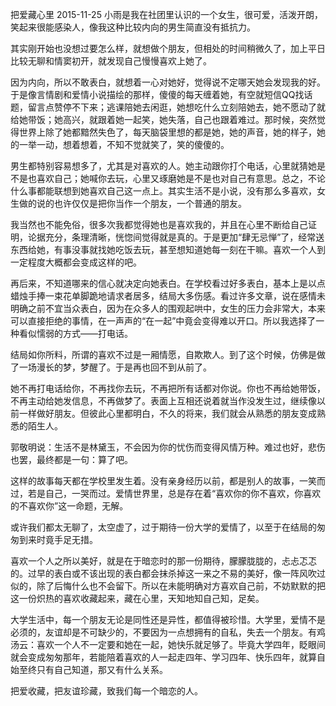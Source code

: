 把爱藏心里
2015-11-25
小雨是我在社团里认识的一个女生，很可爱，活泼开朗，笑起来很能感染人，像我这种比较内向的男生简直没有抵抗力。

其实刚开始也没想过要怎么样，就想做个朋友，但相处的时间稍微久了，加上平日比较无聊和情窦初开，就发现自己慢慢喜欢上她了。

因为内向，所以不敢表白，就想着一心对她好，觉得说不定哪天她会发现我的好。于是像言情剧和爱情小说描绘的那样，傻傻的每天缠着她，有空就短信QQ找话题，留言点赞停不下来；逃课陪她去闲逛，她想吃什么立刻陪她去，她不愿动了就给她带饭；她高兴，就跟着她一起笑，她失落，自己也跟着难过。那时候，突然觉得世界上除了她都黯然失色了，每天脑袋里想的都是她，她的声音，她的样子，她的一举一动，想着想着，不知不觉就笑了，笑的傻傻的。

男生都特别容易想多了，尤其是对喜欢的人。她主动跟你打个电话，心里就猜她是不是也喜欢自己；她喊你去玩，心里又琢磨她是不是也对自己有意思。总之，不论什么事都能联想到她喜欢自己这一点上。其实生活不是小说，没有那么多喜欢，女生做的说的也许仅仅是把你当作一个朋友，一个普通的朋友。

我当然也不能免俗，很多次我都觉得她也是喜欢我的，并且在心里不断给自己证明，论据充分，条理清晰，恍惚间觉得就是真的。于是更加“肆无忌惮”了，经常送东西给她，有事没事就找她吃饭去玩，甚至想知道她每一刻在干嘛。喜欢一个人到一定程度大概都会变成这样的吧。

再后来，不知道哪来的信心就决定向她表白。在学校看过好多表白，基本上是以点蜡烛手捧一束花单脚跪地请求者居多，结局大多伤感。看过许多文章，说在感情未明确之前不宜当众表白，因为在众多人的围观起哄中，女生的压力会非常大，本来可以直接拒绝的事情，在一声声的“在一起”中竟会变得难以开口。所以我选择了一种看似懦弱的方式——打电话。

结局如你所料，所谓的喜欢不过是一厢情愿，自欺欺人。到了这个时候，仿佛是做了一场漫长的梦，梦醒了。于是再也回不到从前了。

她不再打电话给你，不再找你去玩，不再把所有话都对你说。你也不再给她带饭，不再主动给她发信息，不再做梦了。表面上互相还说着就当作没发生过，继续像以前一样做好朋友。但彼此心里都明白，不久的将来，我们就会从熟悉的朋友变成熟悉的陌生人。

郭敬明说：生活不是林黛玉，不会因为你的忧伤而变得风情万种。难过也好，悲伤也罢，最终都是一句：算了吧。

这样的故事每天都在学校里发生着。没有亲身经历以前，都是别人的故事，一笑而过，若是自己，一哭而过。爱情世界里，总是存在着“喜欢你的你不喜欢，你喜欢的不喜欢你”这一命题，无解。

或许我们都太无聊了，太空虚了，过于期待一份大学的爱情了，以至于在结局的匆匆到来时竟手足无措。

喜欢一个人之所以美好，就是在于暗恋时的那一份期待，朦朦胧胧的，忐忐忑忑的。过早的表白或不该出现的表白都会抹杀掉这一来之不易的美好，像一阵风吹过似的，除了后悔什么也不会留下。所以在未能明确对方喜欢自己前，不妨默默的把这一份炽热的喜欢收藏起来，藏在心里，天知地知自己知，足矣。

大学生活中，每一个朋友无论是同性还是异性，都值得被珍惜。大学里，爱情不是必须的，友谊却是不可缺少的，不要因为一点想拥有的自私，失去一个朋友。有鸡汤云：喜欢一个人不一定要和她在一起，她快乐就足够了。毕竟大学四年，眨眼间就会变成匆匆那年，若能陪着喜欢的人一起走四年、学习四年、快乐四年，就算自始至终只有自己知道，那又有什么关系。

把爱收藏，把友谊珍藏，致我们每一个暗恋的人。
